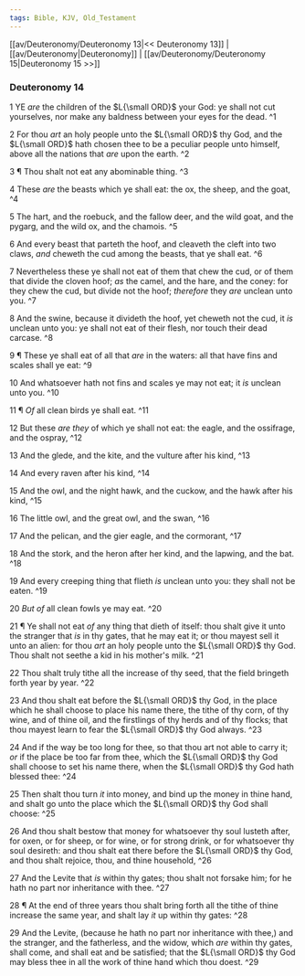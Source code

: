 ```yaml
---
tags: Bible, KJV, Old_Testament
---
```


[[av/Deuteronomy/Deuteronomy 13|<< Deuteronomy 13]] | [[av/Deuteronomy|Deuteronomy]] | [[av/Deuteronomy/Deuteronomy 15|Deuteronomy 15 >>]]

### Deuteronomy 14

1 YE _are_ the children of the $L{\small ORD}$ your God: ye shall not cut yourselves, nor make any baldness between your eyes for the dead. ^1

2 For thou _art_ an holy people unto the $L{\small ORD}$ thy God, and the $L{\small ORD}$ hath chosen thee to be a peculiar people unto himself, above all the nations that _are_ upon the earth. ^2

3 ¶ Thou shalt not eat any abominable thing. ^3

4 These _are_ the beasts which ye shall eat: the ox, the sheep, and the goat, ^4

5 The hart, and the roebuck, and the fallow deer, and the wild goat, and the pygarg, and the wild ox, and the chamois. ^5

6 And every beast that parteth the hoof, and cleaveth the cleft into two claws, _and_ cheweth the cud among the beasts, that ye shall eat. ^6

7 Nevertheless these ye shall not eat of them that chew the cud, or of them that divide the cloven hoof; _as_ the camel, and the hare, and the coney: for they chew the cud, but divide not the hoof; _therefore_ they _are_ unclean unto you. ^7

8 And the swine, because it divideth the hoof, yet cheweth not the cud, it _is_ unclean unto you: ye shall not eat of their flesh, nor touch their dead carcase. ^8

9 ¶ These ye shall eat of all that _are_ in the waters: all that have fins and scales shall ye eat: ^9

10 And whatsoever hath not fins and scales ye may not eat; it _is_ unclean unto you. ^10

11 ¶ _Of_ all clean birds ye shall eat. ^11

12 But these _are_ _they_ of which ye shall not eat: the eagle, and the ossifrage, and the ospray, ^12

13 And the glede, and the kite, and the vulture after his kind, ^13

14 And every raven after his kind, ^14

15 And the owl, and the night hawk, and the cuckow, and the hawk after his kind, ^15

16 The little owl, and the great owl, and the swan, ^16

17 And the pelican, and the gier eagle, and the cormorant, ^17

18 And the stork, and the heron after her kind, and the lapwing, and the bat. ^18

19 And every creeping thing that flieth _is_ unclean unto you: they shall not be eaten. ^19

20 _But_ _of_ all clean fowls ye may eat. ^20

21 ¶ Ye shall not eat _of_ any thing that dieth of itself: thou shalt give it unto the stranger that _is_ in thy gates, that he may eat it; or thou mayest sell it unto an alien: for thou _art_ an holy people unto the $L{\small ORD}$ thy God. Thou shalt not seethe a kid in his mother's milk. ^21

22 Thou shalt truly tithe all the increase of thy seed, that the field bringeth forth year by year. ^22

23 And thou shalt eat before the $L{\small ORD}$ thy God, in the place which he shall choose to place his name there, the tithe of thy corn, of thy wine, and of thine oil, and the firstlings of thy herds and of thy flocks; that thou mayest learn to fear the $L{\small ORD}$ thy God always. ^23

24 And if the way be too long for thee, so that thou art not able to carry it; _or_ if the place be too far from thee, which the $L{\small ORD}$ thy God shall choose to set his name there, when the $L{\small ORD}$ thy God hath blessed thee: ^24

25 Then shalt thou turn _it_ into money, and bind up the money in thine hand, and shalt go unto the place which the $L{\small ORD}$ thy God shall choose: ^25

26 And thou shalt bestow that money for whatsoever thy soul lusteth after, for oxen, or for sheep, or for wine, or for strong drink, or for whatsoever thy soul desireth: and thou shalt eat there before the $L{\small ORD}$ thy God, and thou shalt rejoice, thou, and thine household, ^26

27 And the Levite that _is_ within thy gates; thou shalt not forsake him; for he hath no part nor inheritance with thee. ^27

28 ¶ At the end of three years thou shalt bring forth all the tithe of thine increase the same year, and shalt lay _it_ up within thy gates: ^28

29 And the Levite, (because he hath no part nor inheritance with thee,) and the stranger, and the fatherless, and the widow, which _are_ within thy gates, shall come, and shall eat and be satisfied; that the $L{\small ORD}$ thy God may bless thee in all the work of thine hand which thou doest. ^29
